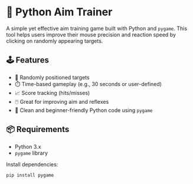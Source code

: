 # 🎯 Python Aim Trainer

A simple yet effective aim training game built with Python and `pygame`. This tool helps users improve their mouse precision and reaction speed by clicking on randomly appearing targets.

## 🕹️ Features

- 🎯 Randomly positioned targets
- ⏱️ Time-based gameplay (e.g., 30 seconds or user-defined)
- 📈 Score tracking (hits/misses)
- 🖱️ Great for improving aim and reflexes
- 🐍 Clean and beginner-friendly Python code using `pygame`

## 📦 Requirements

- Python 3.x
- `pygame` library

Install dependencies:
```bash
pip install pygame

